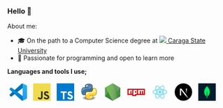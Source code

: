 ### Hello 👋

About me:

-  🎓 On the path to a Computer Science degree at [<image src="assets/csu.png" style="height: 20px" /> Caraga State University](https://maps.app.goo.gl/5tfByC7Zv5Ja4TpG8)
-  🔮 Passionate for programming and open to learn more

**Languages and tools I use;**

<span>
    <a target="_blank" href="https://code.visualstudio.com/"><img title="Visual Studio Code" height="40" style="padding: 5px;" src="assets/visualstudiocode.png" /></a>
    <a target="_blank" href="https://developer.mozilla.org/en-US/docs/Web/JavaScript"><img title="Javascript" height="40" style="padding: 5px;" src="assets/javascript.png" /></a>
    <a target="_blank" href="https://www.typescriptlang.org/"><img title="Typescript" height="40" style="padding: 5px;" src="assets/typescript.png" /></a>
	<a target="_blank" href="https://docs.python.org/3/"><img title="Python" height="40" style="padding: 5px;" src="assets/python.png" /></a>
	<a target="_blank" href="https://nodejs.org/"><img title="NodeJS" height="40" style="padding: 5px;" src="assets/nodejs.png" /></a>
	<a target="_blank" href="https://www.npmjs.com/"><img title="npm" height="40" style="padding: 5px;" src="assets/npm.png" /></a>
	<a target="_blank" href="https://react.dev/"><img title="ReactJS" height="40" style="padding: 5px;" src="assets/react.png" /></a>
	<a target="_blank" href="https://nextjs.org/"><img title="NextJS" height="40" style="padding: 5px;" src="assets/nextjs.webp" /></a>
    <a target="_blank" href="https://www.mongodb.com/"><img title="MongoDB" height="40" style="padding: 5px;" src="assets/mongodb.png" /></a>
</span>
